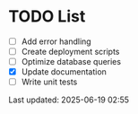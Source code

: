 # TODO List

- [ ] Add error handling
- [ ] Create deployment scripts
- [ ] Optimize database queries
- [x] Update documentation
- [ ] Write unit tests

Last updated: 2025-06-19 02:55
